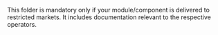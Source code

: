 This folder is mandatory only if your module/component is delivered to restricted markets. It includes documentation relevant to the respective operators.